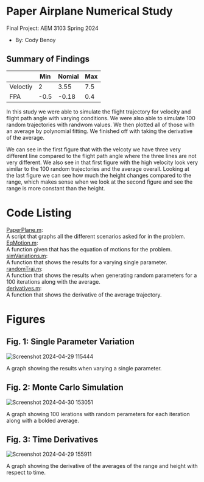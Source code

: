   # Paper Airplane Numerical Study
  Final Project: AEM 3103 Spring 2024

  - By: Cody Benoy

  ## Summary of Findings
  |     |Min|Nomial|Max|
  |---|---|---|---|
  |Veloctiy|2|3.55|7.5|
  |FPA|-0.5|-0.18|0.4|

  In this study we were able to simulate the flight trajectory for velocity and flight path angle with varying conditions. We were also able to simulate 100 random trajectories with randwom values. We then plotted all of those with an average by polynomial fitting. We finished off with taking the derivative of the average. <br>
  
  We can see in the first figure that with the velcoty we have three very different line compared to the flight path angle where the three lines are not very different. We also see in that first figure with the high velocity look very similar to the 100 random trajectories and the average overall. Looking at the last figure we can see how much the height changes compared to the range, which makes sense when we look at the second figure and see the range is more constant than the height.
 
  # Code Listing
[PaperPlane.m](PaperPlane.m): <br>
A script that graphs all the different scenarios asked for in the problem. <br>
[EqMotion.m](EqMotion.m): <br>
A function given that has the equation of motions for the problem. <br>
[simVariations.m](simVariations.m): <br>
A function that shows the results for a varying single parameter. <br>
[randomTraj.m](randomTraj.m): <br>
A function that shows the results when generating random parameters for a 100 iterations along with the average. <br>
[derivatives.m](derivatives.m): <br>
A function that shows the derivative of the average trajectory. <br>
  # Figures

  ## Fig. 1: Single Parameter Variation
  ![Screenshot 2024-04-29 115444](https://github.com/Codybeno/Final_Project/assets/167140425/d5693c9a-532f-4501-9f3e-d6bee93b7c6c)

A graph showing the results when varying a single parameter.

  ## Fig. 2: Monte Carlo Simulation
 ![Screenshot 2024-04-30 153051](https://github.com/Codybeno/Final_Project/assets/167140425/476b1c98-6d40-446f-a226-ebb98288f20a)


A graph showing 100 ierations with random perameters for each iteration along with a bolded average.

 ## Fig. 3: Time Derivatives
 ![Screenshot 2024-04-29 155911](https://github.com/Codybeno/Final_Project/assets/167140425/61e4de83-1353-4512-899d-2960203f7672)

A graph showing the derivative of the averages of the range and height with respect to time.
